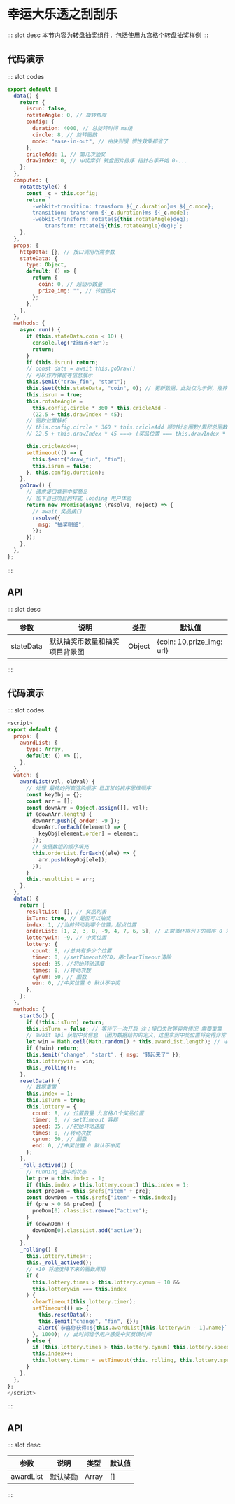 # 幸运大乐透之刮刮乐

<ContainerBox title="介绍">
::: slot desc
本节内容为转盘抽奖组件，包括使用九宫格个转盘抽奖样例
:::
</ContainerBox>
</ContainerBox>

## 代码演示

<ContainerBox title="Demo">
<div class="demoBox">
<static-LuckyRolling-LuckyRolling/>
</div>

<ShowCode>

::: slot codes

```javascript
export default {
  data() {
    return {
      isrun: false,
      rotateAngle: 0, // 旋转角度
      config: {
        duration: 4000, // 总旋转时间 ms级
        circle: 8, // 旋转圈数
        mode: "ease-in-out", // 由快到慢 惯性效果都省了
      },
      cricleAdd: 1, // 第几次抽奖
      drawIndex: 0, // 中奖索引 转盘图片排序 指针右手开始 0-...
    };
  },
  computed: {
    rotateStyle() {
      const _c = this.config;
      return `
        -webkit-transition: transform ${_c.duration}ms ${_c.mode};
        transition: transform ${_c.duration}ms ${_c.mode};
        -webkit-transform: rotate(${this.rotateAngle}deg);
            transform: rotate(${this.rotateAngle}deg);`;
    },
  },
  props: {
    httpData: {}, // 接口调用所需参数
    stateData: {
      type: Object,
      default: () => {
        return {
          coin: 0, // 超级币数量
          prize_img: "", // 转盘图片
        };
      },
    },
  },
  methods: {
    async run() {
      if (this.stateData.coin < 10) {
        console.log("超级币不足");
        return;
      }
      if (this.isrun) return;
      // const data = await this.goDraw()
      // 可以作为弹窗等信息展示
      this.$emit("draw_fin", "start");
      this.$set(this.stateData, "coin", 0); // 更新数据，此处仅为示例，推荐使用 draw_fin方法的 start/fin 进行相应数据更新
      this.isrun = true;
      this.rotateAngle =
        this.config.circle * 360 * this.cricleAdd -
        (22.5 + this.drawIndex * 45);
      // 圈数位置解析
      // this.config.circle * 360 * this.cricleAdd 顺时针总圈数/累积总圈数
      // 22.5 + this.drawIndex * 45 ===> (奖品位置 === this.drawIndex * 45) (指针中间位置 === 22.5)

      this.cricleAdd++;
      setTimeout(() => {
        this.$emit("draw_fin", "fin");
        this.isrun = false;
      }, this.config.duration);
    },
    goDraw() {
      // 请求接口拿到中奖商品
      // 加下自己项目的样式 loading 用户体验
      return new Promise(async (resolve, reject) => {
        // await 奖品接口
        resolve({
          msg: "抽奖明细",
        });
      });
    },
  },
};
```

:::
</ShowCode>
</ContainerBox>

## API

<ContainerBox title="Props">
::: slot desc

| 参数      | 说明                           | 类型   | 默认值                    |
| --------- | ------------------------------ | ------ | ------------------------- |
| stateData | 默认抽奖币数量和抽奖项目背景图 | Object | {coin: 10,prize_img: url} |

:::
</ContainerBox>

## 代码演示

<ContainerBox title="Demo">
<div class="demoBox">
<static-LuckyRolling-sudolu/>
</div>
</ContainerBox>

<ShowCode>

::: slot codes

```javascript
<script>
export default {
  props: {
    awardList: {
      type: Array,
      default: () => [],
    },
  },
  watch: {
    awardList(val, oldval) {
      // 处理 最终的列表渲染顺序 已正常的排序思维顺序
      const keyObj = {};
      const arr = [];
      const downArr = Object.assign([], val);
      if (downArr.length) {
        downArr.push({ order: -9 });
        downArr.forEach((element) => {
          keyObj[element.order] = element;
        });
        // 依据数组的顺序填充
        this.orderList.forEach((ele) => {
          arr.push(keyObj[ele]);
        });
      }
      this.resultList = arr;
    },
  },
  data() {
    return {
      resultList: [], // 奖品列表
      isTurn: true, // 是否可以抽奖
      index: 1, //当前转动到哪个位置，起点位置
      orderList: [1, 2, 3, 8, -9, 4, 7, 6, 5], // 正常循环排列下的顺序 0 为中间的抽奖按钮/分区标识
      lotterywin: -9, // 中奖位置
      lottery: {
        count: 8, //总共有多少个位置
        timer: 0, //setTimeout的ID，用clearTimeout清除
        speed: 35, //初始转动速度
        times: 0, //转动次数
        cynum: 50, // 圈数
        win: 0, //中奖位置 0 默认不中奖
      },
    };
  },
  methods: {
    startGo() {
      if (!this.isTurn) return;
      this.isTurn = false; // 等待下一次开启 注：接口失败等异常情况 需要重置
      // await api 获取中奖信息 （因为数据结构的定义，这里拿到中奖位置将变得非常 esay）
      let win = Math.ceil(Math.random() * this.awardList.length); // 中奖位置
      if (!win) return;
      this.$emit("change", "start", { msg: "转起来了" });
      this.lotterywin = win;
      this._rolling();
    },
    resetData() {
      // 数据重置
      this.index = 1;
      this.isTurn = true;
      this.lottery = {
        count: 8, // 位置数量 九宫格八个奖品位置
        timer: 0, // setTimeout 容器
        speed: 35, //初始转动速度
        times: 0, //转动次数
        cynum: 50, // 圈数
        end: 0, //中奖位置 0 默认不中奖
      };
    },
    _roll_actived() {
      // running 选中的状态
      let pre = this.index - 1;
      if (this.index > this.lottery.count) this.index = 1;
      const preDom = this.$refs["item" + pre];
      const downDom = this.$refs["item" + this.index];
      if (pre > 0 && preDom) {
        preDom[0].classList.remove("active");
      }
      if (downDom) {
        downDom[0].classList.add("active");
      }
    },
    _rolling() {
      this.lottery.times++;
      this._roll_actived();
      // +10 将速度降下来的圈数周期
      if (
        this.lottery.times > this.lottery.cynum + 10 &&
        this.lotterywin === this.index
      ) {
        clearTimeout(this.lottery.timer);
        setTimeout(() => {
          this.resetData();
          this.$emit("change", "fin", {});
          alert(`恭喜你获得:${this.awardList[this.lotterywin - 1].name}`);
        }, 1000); // 此时间给予用户感受中奖反馈时间
      } else {
        if (this.lottery.times > this.lottery.cynum) this.lottery.speed += 20; // 惯性 越来越慢
        this.index++;
        this.lottery.timer = setTimeout(this._rolling, this.lottery.speed);
      }
    },
  },
};
</script>
```

:::
</ShowCode>
</ContainerBox>

## API

<ContainerBox title="Props">
::: slot desc

| 参数      | 说明     | 类型  | 默认值 |
| --------- | -------- | ----- | ------ |
| awardList | 默认奖励 | Array | []     |

:::
</ContainerBox>

